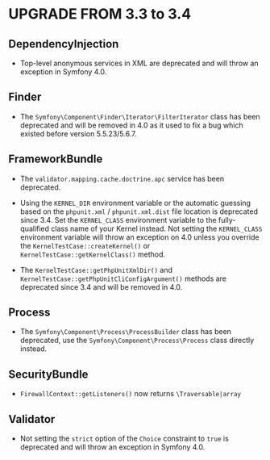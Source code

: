 UPGRADE FROM 3.3 to 3.4
=======================

DependencyInjection
-------------------

 * Top-level anonymous services in XML are deprecated and will throw an exception in Symfony 4.0.

Finder
------

 * The `Symfony\Component\Finder\Iterator\FilterIterator` class has been
   deprecated and will be removed in 4.0 as it used to fix a bug which existed 
   before version 5.5.23/5.6.7.

FrameworkBundle
---------------

 * The `validator.mapping.cache.doctrine.apc` service has been deprecated.

 * Using the `KERNEL_DIR` environment variable or the automatic guessing based
   on the `phpunit.xml` / `phpunit.xml.dist` file location is deprecated since 3.4. 
   Set the `KERNEL_CLASS` environment variable to the fully-qualified class name
   of your Kernel instead. Not setting the `KERNEL_CLASS` environment variable 
   will throw an exception on 4.0 unless you override the `KernelTestCase::createKernel()` 
   or `KernelTestCase::getKernelClass()` method.
   
 * The `KernelTestCase::getPhpUnitXmlDir()` and `KernelTestCase::getPhpUnitCliConfigArgument()` 
   methods are deprecated since 3.4 and will be removed in 4.0.

Process
-------

 * The `Symfony\Component\Process\ProcessBuilder` class has been deprecated,
   use the `Symfony\Component\Process\Process` class directly instead.

SecurityBundle
--------------

 * `FirewallContext::getListeners()` now returns `\Traversable|array`

Validator
---------

 * Not setting the `strict` option of the `Choice` constraint to `true` is
   deprecated and will throw an exception in Symfony 4.0.
